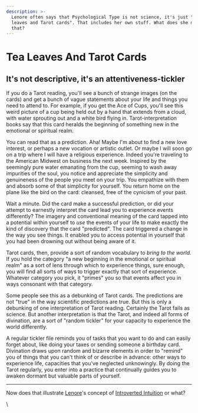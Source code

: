 ```yaml
---
description: >-
  Lenore often says that Psychological Type is not science, it's just "tea
  leaves and Tarot cards". That includes her own stuff. What does she mean by
  that?
---
```


# Tea Leaves And Tarot Cards

## It's not descriptive, it's an attentiveness-tickler

If you do a Tarot reading, you'll see a bunch of strange images (on the cards) and get a bunch of vague statements about your life and things you need to attend to. For example, if you get the Ace of Cups, you'll see this weird picture of a cup being held out by a hand that extends from a cloud, with water sprouting out and a white bird flying in. Tarot-interpretation books say that this card heralds the beginning of something new in the emotional or spiritual realm.

You can read that as a prediction. Aha! Maybe I'm about to find a new love interest, or perhaps a new vocation or artistic outlet. Or maybe I will soon go on a trip where I will have a religious experience. Indeed you're traveling to the American Midwest on business the next week. Inspired by the seemingly pure water emanating from the cup, seeming to wash away impurities of the soul, you notice and appreciate the simplicity and genuineness of the people you meet on your trip. You empathize with them and absorb some of that simplicity for yourself. You return home on the plane like the bird on the card: cleansed, free of the cynicism of your past.

Wait a minute. Did the card make a successful prediction, or did your attempt to earnestly interpret the card lead you to experience events differently? The imagery and conventional meaning of the card tapped into a potential within yourself to _use_ the events of your life to make exactly the kind of discovery that the card "predicted". The card triggered a change in the way you see things. It enabled you to access potential in yourself that you had been drowning out without being aware of it.

Tarot cards, then, provide a sort of random vocabulary to _bring to the world._ If you hold the category "a new beginning in the emotional or spiritual realm" as a sort of lens through which to experience things, sure enough, you will find all sorts of ways to trigger exactly that sort of experience. Whatever category you pick, it "primes" you so that events affect you in ways consonant with that category.

Some people see this as a debunking of Tarot cards. The predictions are not "true" in the way scientific predictions are true. But this is only a debunking of one interpretation of Tarot reading. Certainly the Tarot fails as science. But another interpretation is that the Tarot, and indeed all forms of divination, are a sort of "random tickler" for your capacity to experience the world differently.

A regular tickler file reminds you of tasks that you want to do and can easily forget about, like doing your taxes or sending someone a birthday card. Divination draws upon random and bizarre elements in order to "remind" you of things that you can't think of or describe in advance: other ways to experience life, capacities that you've neglected unknowingly. By doing the Tarot regularly, you enter into a practice that continually guides you to awaken dormant but valuable parts of yourself.

***

Now does that illustrate [Lenore](../people-and-systems/lenore-thomson/)'s concept of [Introverted Intuition](../fundamentals/function-attitude/perception/intuition/introverted-intuition-ni.md) or what?

\
